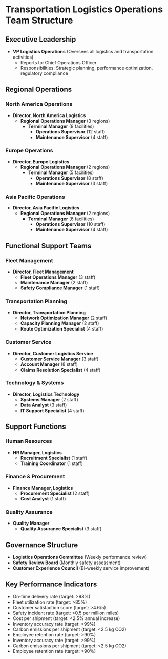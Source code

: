 # Transportation Logistics Operations Team Structure

## Executive Leadership
- **VP Logistics Operations** (Oversees all logistics and transportation activities)
  - Reports to: Chief Operations Officer
  - Responsibilities: Strategic planning, performance optimization, regulatory compliance

## Regional Operations

### North America Operations
- **Director, North America Logistics**
  - **Regional Operations Manager** (3 regions)
    - **Terminal Manager** (8 facilities)
      - **Operations Supervisor** (12 staff)
      - **Maintenance Supervisor** (4 staff)

### Europe Operations
- **Director, Europe Logistics**
  - **Regional Operations Manager** (2 regions)
    - **Terminal Manager** (5 facilities)
      - **Operations Supervisor** (8 staff)
      - **Maintenance Supervisor** (3 staff)

### Asia Pacific Operations
- **Director, Asia Pacific Logistics**
  - **Regional Operations Manager** (2 regions)
    - **Terminal Manager** (6 facilities)
      - **Operations Supervisor** (10 staff)
      - **Maintenance Supervisor** (4 staff)

## Functional Support Teams

### Fleet Management
- **Director, Fleet Management**
  - **Fleet Operations Manager** (3 staff)
  - **Maintenance Manager** (2 staff)
  - **Safety Compliance Manager** (1 staff)

### Transportation Planning
- **Director, Transportation Planning**
  - **Network Optimization Manager** (2 staff)
  - **Capacity Planning Manager** (2 staff)
  - **Route Optimization Specialist** (4 staff)

### Customer Service
- **Director, Customer Logistics Service**
  - **Customer Service Manager** (3 staff)
  - **Account Manager** (8 staff)
  - **Claims Resolution Specialist** (4 staff)

### Technology & Systems
- **Director, Logistics Technology**
  - **Systems Manager** (2 staff)
  - **Data Analyst** (3 staff)
  - **IT Support Specialist** (4 staff)

## Support Functions

### Human Resources
- **HR Manager, Logistics**
  - **Recruitment Specialist** (1 staff)
  - **Training Coordinator** (1 staff)

### Finance & Procurement
- **Finance Manager, Logistics**
  - **Procurement Specialist** (2 staff)
  - **Cost Analyst** (1 staff)

### Quality Assurance
- **Quality Manager**
  - **Quality Assurance Specialist** (3 staff)

 ## Governance Structure
 - **Logistics Operations Committee** (Weekly performance review)
 - **Safety Review Board** (Monthly safety assessment)
 - **Customer Experience Council** (Bi-weekly service improvement)

 ## Key Performance Indicators
 - On-time delivery rate (target: >98%)
 - Fleet utilization rate (target: >85%)
 - Customer satisfaction score (target: >4.6/5)
 - Safety incident rate (target: <0.5 per million miles)
 - Cost per shipment (target: <2.5% annual increase)
 - Inventory accuracy rate (target: >99%)
 - Carbon emissions per shipment (target: <2.5 kg CO2)
 - Employee retention rate (target: >90%)
 - Inventory accuracy rate (target: >99%)
 - Carbon emissions per shipment (target: <2.5 kg CO2)
 - Employee retention rate (target: >90%)